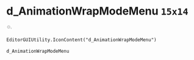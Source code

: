 # d_AnimationWrapModeMenu `15x14`
<img src="/img/d_AnimationWrapModeMenu.png" width=15 height=14>

``` CSharp
EditorGUIUtility.IconContent("d_AnimationWrapModeMenu")
```
```
d_AnimationWrapModeMenu
```
